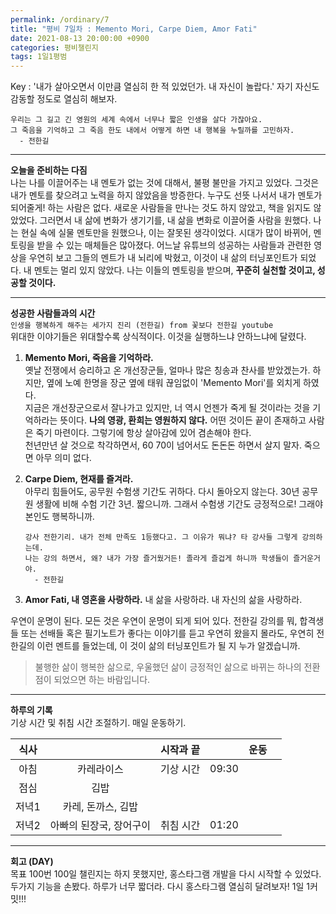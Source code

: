 ```yaml
---
permalink: /ordinary/7
title: "평비 7일차 : Memento Mori, Carpe Diem, Amor Fati"
date: 2021-08-13 20:00:00 +0900
categories: 평비챌린지
tags: 1일1평범
---  
```

Key : '내가 살아오면서 이만큼 열심히 한 적 있었던가. 내 자신이 놀랍다.' 자기 자신도 감동할 정도로 열심히 해보자.
```
우리는 그 길고 긴 영원의 세계 속에서 너무나 짧은 인생을 살다 가잖아요.
그 죽음을 기억하고 그 죽음 한도 내에서 어떻게 하면 내 행복을 누릴까를 고민하자.
  - 전한길
```

---
**오늘을 준비하는 다짐**  
나는 나를 이끌어주는 내 멘토가 없는 것에 대해서, 불평 불만을 가지고 있었다. 그것은 내가 멘토를 찾으려고 노력을 하지 않았음을 방증한다. 누구도 선뜻 나서서 내가 멘토가 되어줄게! 하는 사람은 없다. 새로운 사람들을 만나는 것도 하지 않았고, 책을 읽지도 않았었다. 그러면서 내 삶에 변화가 생기기를, 내 삶을 변화로 이끌어줄 사람을 원했다. 나는 현실 속에 실물 멘토만을 원했으나, 이는 잘못된 생각이었다. 시대가 많이 바뀌어, 멘토링을 받을 수 있는 매체들은 많아졌다. 어느날 유튜브의 성공하는 사람들과 관련한 영상을 우연히 보고 그들의 멘트가 내 뇌리에 박혔고, 이것이 내 삶의 터닝포인트가 되었다. 내 멘토는 멀리 있지 않았다. 나는 이들의 멘토링을 받으며, **꾸준히 실천할 것이고, 성공할 것이다.**

---
**성공한 사람들과의 시간**  
`인생을 행복하게 해주는 세가지 진리 (전한길) from 꽃보다 전한길 youtube`  
위대한 이야기들은 위대할수록 상식적이다. 이것을 실행하느냐 안하느냐에 달렸다.
1. **Memento Mori, 죽음을 기억하라.**  
  옛날 전쟁에서 승리하고 온 개선장군들, 얼마나 많은 칭송과 찬사를 받았겠는가. 하지만, 옆에 노예 한명을 장군 옆에 태워 끊임없이 'Memento Mori'를 외치게 하였다.  
  지금은 개선장군으로서 잘나가고 있지만, 너 역시 언젠가 죽게 될 것이라는 것을 기억하라는 뜻이다. **나의 영광, 환희는 영원하지 않다.** 어떤 것이든 끝이 존재하고 사람은 죽기 마련이다. 그렇기에 항상 살아감에 있어 겸손해야 한다.  
  천년만년 살 것으로 착각하면서, 60 70이 넘어서도 돈돈돈 하면서 살지 말자. 죽으면 아무 의미 없다.
2. **Carpe Diem, 현재를 즐겨라.**  
  아무리 힘들어도, 공무원 수험생 기간도 귀하다. 다시 돌아오지 않는다. 30년 공무원 생활에 비해 수험 기간 3년. 짧으니까. 그래서 수험생 기간도 긍정적으로! 그래야 본인도 행복하니까.

    ```
    강사 전한기리. 내가 전체 만족도 1등했다고. 그 이유가 뭐냐? 타 강사들 그렇게 강의하는데.
    나는 강의 하면서, 왜? 내가 가장 즐거웠거든! 졸라게 즐겁게 하니까 학생들이 즐거운거야.
      - 전한길
    ```
3. **Amor Fati, 내 영혼을 사랑하라.**
  내 삶을 사랑하라. 내 자신의 삶을 사랑하라.  

우연이 운명이 된다. 모든 것은 우연이 운명이 되게 되어 있다. 전한길 강의를 뭐, 합격생들 또는 선배들 혹은 필기노트가 좋다는 이야기를 듣고 우연히 왔을지 몰라도, 우연히 전한길의 이런 멘트를 들었는데, 이 것이 삶의 터닝포인트가 될 지 누가 알겠습니까.
> 불행한 삶이 행복한 삶으로, 우울했던 삶이 긍정적인 삶으로 바뀌는 하나의 전환점이 되었으면 하는 바람입니다.

---
**하루의 기록**  
기상 시간 및 취침 시간 조절하기. 매일 운동하기.  

| 식사 |  | 시작과 끝 |  | 운동 |  |
|:----:|:----:|:----:|:----:|:----:|:----:|
| 아침 | 카레라이스 | 기상 시간 | 09:30 |  |  |
| 점심 | 김밥 |  |  |  |  |
| 저녁1 | 카레, 돈까스, 김밥 |  |  |  |  |
| 저녁2 | 아빠의 된장국, 장어구이 | 취침 시간 | 01:20 |  |  |

---
**회고 (DAY)**  
목표 100번 100일 챌린지는 하지 못했지만, 홍스타그램 개발을 다시 시작할 수 있었다. 두가지 기능을 손봤다. 하루가 너무 짧더라. 다시 홍스타그램 열심히 달려보자! 1일 1커밋!!!